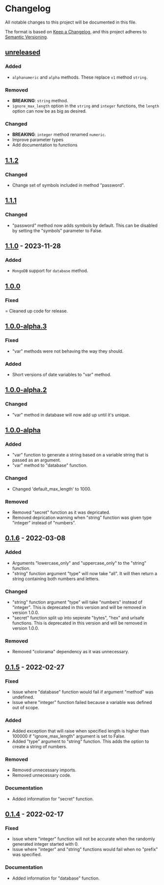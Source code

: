 # Changelog

All notable changes to this project will be documented in this file.

The format is based on [Keep a Changelog](https://keepachangelog.com/en/1.0.0/),
and this project adheres to [Semantic Versioning](https://semver.org/spec/v2.0.0.html).

## [unreleased]

### Added

- `alphanumeric` and `alpha` methods. These replace `v1` method `string`.

### Removed

- **BREAKING**: `string` method.
- `ignore_max_length` option in the `string` and `integer` functions, the `length` option can now be as big as desired.

### Changed

- **BREAKING**: `integer` method renamed `numeric`.
- Improve parameter types
- Add documentation to functions

## [1.1.2]

### Changed

- Change set of symbols included in method "password".

## [1.1.1]

### Changed

- "password" method now adds symbols by default. This can be disabled by setting the "symbols" parameter to False.

## [1.1.0] - 2023-11-28

### Added

- `MongoDB` support for `database` method.

## [1.0.0]

### Fixed

= Cleaned up code for release.

## [1.0.0-alpha.3]

### Fixed

- "var" methods were not behaving the way they should.

### Added

- Short versions of date variables to "var" method.

## [1.0.0-alpha.2]

### Changed

- "var" method in database will now add up until it's unique.

## [1.0.0-alpha]

### Added

- "var" function to generate a string based on a variable string that is passed as an argument.
- "var" method to "database" function.

### Changed

- Changed 'default_max_length' to 1000.

### Removed

- Removed "secret" function as it was depricated.
- Removed deprication warning when "string" function was given type "integer" instead of "numbers".

## [0.1.6] - 2022-03-08

### Added

- Arguments "lowercase_only" and "uppercase_only" to the "string" function.
- "string" function argument "type" will now take "all". It will then return a string containing both numbers and letters.

### Changed

- "string" function argument "type" will take "numbers" instead of "integer". This is deprecated in this version and will be removed in version 1.0.0.
- "secret" function split up into seperate "bytes", "hex" and urlsafe functions. This is deprecated in this version and will be removed in version 1.0.0.

### Removed

- Removed "colorama" dependency as it was unnecessary.

## [0.1.5] - 2022-02-27

### Fixed

- Issue where "database" function would fail if argument "method" was undefined.
- Issue where "integer" function failed because a variable was defined out of scope.

### Added

- Added exception that will raise when specified length is higher than 100000 if "ignore_max_length" argument is set to False.
- Added "type" argument to "string" function. This adds the option to create a string of numbers.

### Removed

- Removed unnecessary imports.
- Removed unnecessary code.

### Documentation

- Added information for "secret" function.

## [0.1.4] - 2022-02-17

### Fixed

- Issue where "integer" function will not be accurate when the randomly generated integer started with 0.
- Issue where "integer" and "string" functions would fail when no "prefix" was specified.

### Documentation

- Added information for "database" function.

[unreleased]: https://github.com/w-kuipers/simpleUID/compare/v1.1.2...HEAD
[1.1.2]: https://github.com/w-kuipers/simpleUID/compare/v1.1.1...v1.1.2
[1.1.1]: https://github.com/w-kuipers/simpleUID/compare/v1.1.0...v1.1.1
[1.1.0]: https://github.com/w-kuipers/simpleUID/compare/v1.0.0...v1.1.0
[1.0.0]: https://github.com/w-kuipers/simpleUID/compare/v0.1.6...v1.0.0
[1.0.0-alpha.3]: https://github.com/w-kuipers/simpleUID/compare/v0.1.6...v1.0.0-alpha.3
[1.0.0-alpha.2]: https://github.com/w-kuipers/simpleUID/compare/v0.1.6...v1.0.0-alpha.2
[1.0.0-alpha]: https://github.com/w-kuipers/simpleUID/compare/v0.1.6...v1.0.0-alpha
[0.1.6]: https://github.com/w-kuipers/simpleUID/compare/v0.1.5...v0.1.6
[0.1.5]: https://github.com/w-kuipers/simpleUID/compare/v0.1.4...v0.1.5
[0.1.4]: https://github.com/w-kuipers/simpleUID/compare/v0.1.3...v0.1.4
[0.0.1]: https://github.com/w-kuipers/simpleUID/releases/tag/v0.0.1

